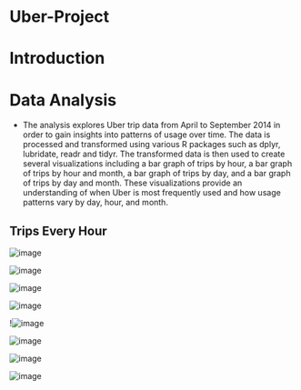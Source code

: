 # Uber-Project

# Introduction



# Data Analysis 

- The analysis explores Uber trip data from April to September 2014 in order to gain insights into patterns of usage over time. The data is processed and transformed using various R packages such as dplyr, lubridate, readr and tidyr. The transformed data is then used to create several visualizations including a bar graph of trips by hour, a bar graph of trips by hour and month, a bar graph of trips by day, and a bar graph of trips by day and month. These visualizations provide an understanding of when Uber is most frequently used and how usage patterns vary by day, hour, and month.



## Trips Every Hour 

![image](https://user-images.githubusercontent.com/118494123/234416706-9cfd559e-e5f7-4a9b-ab43-dc083be73b05.png)



![image](https://user-images.githubusercontent.com/118494123/234416925-1aa10f10-9d94-4cf0-9d18-03bf6b9ce65a.png)

![image](https://user-images.githubusercontent.com/118494123/234417595-ef16ddb8-3dab-41b1-9857-6796649db421.png)

![image](https://user-images.githubusercontent.com/118494123/234417893-6a9515cf-9cdb-4182-97d9-84ac3e6cb033.png)

!![image](https://user-images.githubusercontent.com/118494123/234415041-1dfcd326-e8c0-4ecb-ba60-ef72c0f6dadc.png)

![image](https://user-images.githubusercontent.com/118494123/234415259-f94b7b34-8ae0-4202-b9a2-d1a3dddf8fe1.png)

![image](https://user-images.githubusercontent.com/118494123/234416416-91403cad-4ed4-4acc-8a5a-e3583aaf9fdc.png)

![image](https://user-images.githubusercontent.com/118494123/234416451-d6f698b9-4502-46cc-87bd-38448f985136.png)





